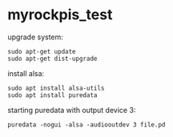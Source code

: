 # myrockpis_test

upgrade system:
```
sudo apt-get update
sudo apt-get dist-upgrade
```
install alsa: 
```
sudo apt install alsa-utils
sudo apt install puredata
```
starting puredata with output device 3: 
```
puredata -nogui -alsa -audiooutdev 3 file.pd
```
